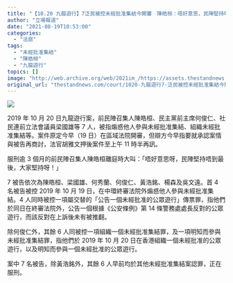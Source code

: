 ```yaml
---
title: "【10.20 九龍遊行】7泛民被控未經批准集結今開審　陳皓桓：唔好意思，民陣堅持唔到最後！"
author: "立場報道"
date: "2021-08-19T10:53:00"
categories:
  - "法庭"
tags:
  - "未經批准集結"
  - "陳皓桓"
  - "九龍遊行"
topics: []
image: "http://web.archive.org/web/2021im_/https://assets.thestandnews.com/media/photos/Untitled-3-01_6JFs5fJ.png"
original_url: "thestandnews.com/court/1020-九龍遊行7-泛民被控未經批准集結今開審-陳皓桓唔好意思民陣堅持唔到最後"
---
```

![](http://web.archive.org/web/2021im_/https://assets.thestandnews.com/media/photos/Untitled-3-01_6JFs5fJ.png)

2019 年 10 月 20 日九龍遊行案，前民陣召集人陳皓桓、民主黨前主席何俊仁、社民連前立法會議員梁國雄等 7 人，被指煽惑他人參與未經批准集結、組織未經批准集結等。案件原定今早（19 日）在區域法院開審，但辯方今早指要就承認案情與被告再商討，法官胡雅文押後案件至上午 11 時半再訊。

服刑逾 3 個月的前民陣召集人陳皓桓離庭時大叫：「唔好意思呀，民陣堅持唔到最後，大家堅持呀！」

7 被告依次為陳皓桓、梁國雄、何秀蘭、何俊仁、黃浩銘、楊森及吳文遠。首 4 名被告被控 2019 年 10 月 19 日，在中環終審法院外煽惑他人參與未經批准集結。4 人同時被控一項屬交替的「公告一個未經批准的公眾遊行」傳票罪，指他們於同日在終審法院外，公告一個根據《公安條例》第 14 條警務處處長反對的公眾遊行，而該反對在上訴後未有被推翻。

除何俊仁外，其餘 6 人同被控一項組織一個未經批准集結罪，及一項明知而參與未經批准集結罪，指他們於 2019 年 10 月 20 日在香港組織一個未經批准的公眾遊行，以及明知而參與一個未經批准的公眾遊行。

案中 7 名被告，除黃浩銘外，其餘 6 人早前均於其他未經批准集結案認罪，正在服刑。